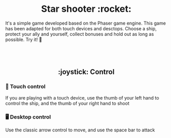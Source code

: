 <h1 align="center"> Star shooter :rocket: </h1>

It's a simple game developed based on the Phaser game engine. This game has been adapted for both touch devices and desctops. Choose a ship, protect your ally and yourself, collect bonuses and hold out as long as possible. Try it! :slightly_smiling_face:
<br><br><br><br>

<h2 align="center"> :joystick: Control </h2>

### :iphone: Touch control
If you are playing with a touch device, use the thumb of your left hand to control the ship, and the thumb of your right hand to shoot

### :desktop_computer: Desktop control
Use the classic arrow control to move, and use the space bar to attack
